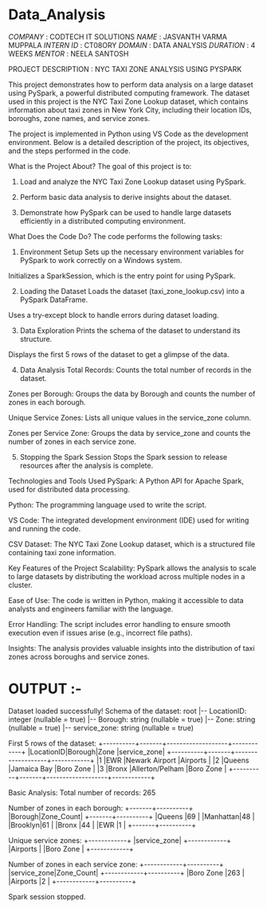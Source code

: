 # Data_Analysis
*COMPANY* : CODTECH IT SOLUTIONS
*NAME* : JASVANTH VARMA MUPPALA
*INTERN ID* : CT08ORY
*DOMAIN* : DATA ANALYSIS
*DURATION* : 4 WEEKS
*MENTOR* : NEELA SANTOSH

PROJECT DESCRIPTION : NYC TAXI ZONE ANALYSIS USING PYSPARK 

This project demonstrates how to perform data analysis on a large dataset using PySpark, a powerful distributed computing framework. The dataset used in this project is the NYC Taxi Zone Lookup dataset, which contains information about taxi zones in New York City, including their location IDs, boroughs, zone names, and service zones.

The project is implemented in Python using VS Code as the development environment. Below is a detailed description of the project, its objectives, and the steps performed in the code.

What is the Project About?
The goal of this project is to:

1) Load and analyze the NYC Taxi Zone Lookup dataset using PySpark.

2) Perform basic data analysis to derive insights about the dataset.

3) Demonstrate how PySpark can be used to handle large datasets efficiently in a distributed computing environment.

What Does the Code Do?
The code performs the following tasks:

1. Environment Setup
Sets up the necessary environment variables for PySpark to work correctly on a Windows system.

Initializes a SparkSession, which is the entry point for using PySpark.

2. Loading the Dataset
Loads the dataset (taxi_zone_lookup.csv) into a PySpark DataFrame.

Uses a try-except block to handle errors during dataset loading.

3. Data Exploration
Prints the schema of the dataset to understand its structure.

Displays the first 5 rows of the dataset to get a glimpse of the data.

4. Data Analysis
Total Records: Counts the total number of records in the dataset.

Zones per Borough: Groups the data by Borough and counts the number of zones in each borough.

Unique Service Zones: Lists all unique values in the service_zone column.

Zones per Service Zone: Groups the data by service_zone and counts the number of zones in each service zone.

5. Stopping the Spark Session
Stops the Spark session to release resources after the analysis is complete.

Technologies and Tools Used
PySpark: A Python API for Apache Spark, used for distributed data processing.

Python: The programming language used to write the script.

VS Code: The integrated development environment (IDE) used for writing and running the code.

CSV Dataset: The NYC Taxi Zone Lookup dataset, which is a structured file containing taxi zone information.

Key Features of the Project
Scalability: PySpark allows the analysis to scale to large datasets by distributing the workload across multiple nodes in a cluster.

Ease of Use: The code is written in Python, making it accessible to data analysts and engineers familiar with the language.

Error Handling: The script includes error handling to ensure smooth execution even if issues arise (e.g., incorrect file paths).

Insights: The analysis provides valuable insights into the distribution of taxi zones across boroughs and service zones.



# OUTPUT :-

Dataset loaded successfully!
Schema of the dataset:
root
 |-- LocationID: integer (nullable = true)
 |-- Borough: string (nullable = true)
 |-- Zone: string (nullable = true)
 |-- service_zone: string (nullable = true)

First 5 rows of the dataset:
+----------+-------+-------------------+------------+
|LocationID|Borough|Zone               |service_zone|
+----------+-------+-------------------+------------+
|1         |EWR    |Newark Airport     |Airports    |
|2         |Queens |Jamaica Bay        |Boro Zone   |
|3         |Bronx  |Allerton/Pelham    |Boro Zone   |
+----------+-------+-------------------+------------+

Basic Analysis:
Total number of records: 265

Number of zones in each borough:
+-------+----------+
|Borough|Zone_Count|
+-------+----------+
|Queens |69        |
|Manhattan|48       |
|Brooklyn|61        |
|Bronx  |44        |
|EWR    |1         |
+-------+----------+

Unique service zones:
+------------+
|service_zone|
+------------+
|Airports    |
|Boro Zone   |
+------------+

Number of zones in each service zone:
+------------+----------+
|service_zone|Zone_Count|
+------------+----------+
|Boro Zone   |263       |
|Airports    |2         |
+------------+----------+

Spark session stopped.
